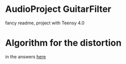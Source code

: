 # AudioProject GuitarFilter
fancy readme, project with Teensy 4.0

# Algorithm for the distortion
in the answers [here](https://dsp.stackexchange.com/questions/13142/digital-distortion-effect-algorithm)
